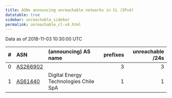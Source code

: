 ```yaml
---
title: ASNs announcing unreachable networks in CL (IPv4)
datatable: true
sidebar: unreachable_sidebar
permalink: unreachable_cl-v4.html
---
```


Data as of 2018-11-03 10:30:00 UTC


<div class="datatable-begin"></div>

|   # | ASN                                      | (announcing) AS name                  |   prefixes |   unreachable /24s |
|----:|:-----------------------------------------|:--------------------------------------|-----------:|-------------------:|
|   0 | [AS266902](unreachable_AS266902-v4.html) |                                       |          3 |                  3 |
|   1 | [AS61440](unreachable_AS61440-v4.html)   | Digital Energy Technologies Chile SpA |          1 |                  1 |

<div class="datatable-end"></div>